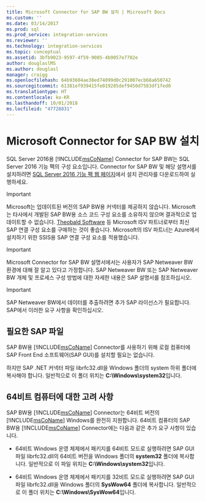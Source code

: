 ```yaml
---
title: Microsoft Connector for SAP BW 설치 | Microsoft Docs
ms.custom: ''
ms.date: 03/14/2017
ms.prod: sql
ms.prod_service: integration-services
ms.reviewer: ''
ms.technology: integration-services
ms.topic: conceptual
ms.assetid: 3bfb9023-9597-4f59-9085-4b9057e7702e
author: douglaslMS
ms.author: douglasl
manager: craigg
ms.openlocfilehash: 64b93604ae38ed74099d0c291007ecb68a650742
ms.sourcegitcommit: 61381ef939415fe019285def9450d7583df1fed0
ms.translationtype: HT
ms.contentlocale: ko-KR
ms.lasthandoff: 10/01/2018
ms.locfileid: "47728831"
---
```

# <a name="installing-the-microsoft-connector-for-sap-bw"></a>Microsoft Connector for SAP BW 설치
  SQL Server 2016용 [!INCLUDE[msCoName](../includes/msconame-md.md)] Connector for SAP BW는 SQL Server 2016 기능 팩의 구성 요소입니다. Connector for SAP BW 및 해당 설명서를 설치하려면 [SQL Server 2016 기능 팩 웹 페이지](http://go.microsoft.com/fwlink/?LinkId=746297)에서 설치 관리자를 다운로드하여 실행하세요.  

> [!IMPORTANT]
> Microsoft는 업데이트된 버전의 SAP BW용 커넥터를 제공하지 않습니다. Microsoft는 타사에서 개발된 SAP BW용 소스 코드 구성 요소를 소유하지 않으며 결과적으로 업데이트할 수 없습니다. [Theobald Software](https://theobald-software.com/en/xtract-is-productinfo.html) 등 Microsoft ISV 파트너로부터 최신 SAP 연결 구성 요소를 구매하는 것이 좋습니다. Microsoft의 ISV 파트너는 Azure에서 설치하기 위한 SSIS용 SAP 연결 구성 요소를 적용했습니다.

> [!IMPORTANT]  
>  Microsoft Connector for SAP BW 설명서에서는 사용자가 SAP Netweaver BW 환경에 대해 잘 알고 있다고 가정합니다. SAP Netweaver BW 또는 SAP Netweaver BW 개체 및 프로세스 구성 방법에 대한 자세한 내용은 SAP 설명서를 참조하십시오.  
  
> [!IMPORTANT]  
>  SAP Netweaver BW에서 데이터를 추출하려면 추가 SAP 라이선스가 필요합니다. SAP에서 이러한 요구 사항을 확인하십시오.  
  
## <a name="required-sap-files"></a>필요한 SAP 파일  
 SAP BW용 [!INCLUDE[msCoName](../includes/msconame-md.md)] Connector를 사용하기 위해 로컬 컴퓨터에 SAP Front End 소프트웨어(SAP GUI)를 설치할 필요는 없습니다.  
  
 하지만 SAP .NET 커넥터 파일 librfc32.dll을 Windows 폴더의 system 하위 폴더에 복사해야 합니다. 일반적으로 이 폴더 위치는 **C:\Windows\system32**입니다.  
  
## <a name="considerations-for-64-bit-computers"></a>64비트 컴퓨터에 대한 고려 사항  
 SAP BW용 [!INCLUDE[msCoName](../includes/msconame-md.md)] Connector는 64비트 버전의 [!INCLUDE[msCoName](../includes/msconame-md.md)] Windows를 완전히 지원합니다. 64비트 컴퓨터의 SAP BW용 [!INCLUDE[msCoName](../includes/msconame-md.md)] Connector에는 다음과 같은 추가 요구 사항이 있습니다.  
  
-   64비트 Windows 운영 체제에서 패키지를 64비트 모드로 실행하려면 SAP GUI 파일 librfc32.dll의 64비트 버전을 Windows 폴더의 **system32** 폴더에 복사합니다. 일반적으로 이 파일 위치는 **C:\Windows\system32**입니다.  
  
-   64비트 Windows 운영 체제에서 패키지를 32비트 모드로 실행하려면 SAP GUI 파일 librfc32.dll을 Windows 폴더의 **SysWow64** 폴더에 복사합니다. 일반적으로 이 폴더 위치는 **C:\Windows\SysWow64**입니다.  
  
  
